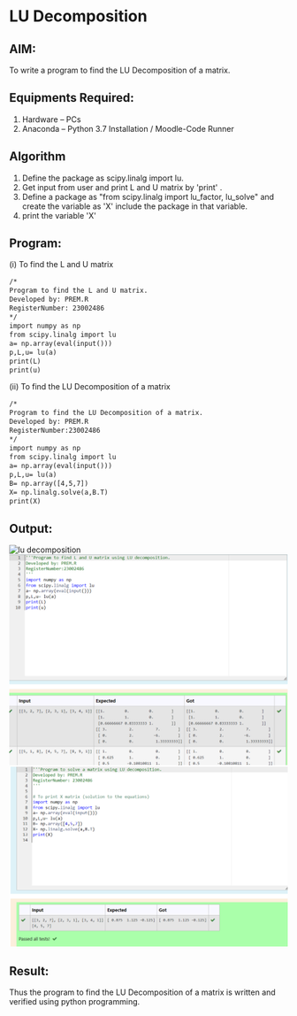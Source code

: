 # LU Decomposition 

## AIM:
To write a program to find the LU Decomposition of a matrix.

## Equipments Required:
1. Hardware – PCs
2. Anaconda – Python 3.7 Installation / Moodle-Code Runner

## Algorithm
1. Define the package as scipy.linalg import lu.
2. Get input from user and print L and U matrix by 'print' .
3. Define a package as "from scipy.linalg import lu_factor, lu_solve" and create the variable as 'X' include the package in that variable.
4. print the variable 'X'

## Program:
(i) To find the L and U matrix
```
/*
Program to find the L and U matrix.
Developed by: PREM.R
RegisterNumber: 23002486
*/
import numpy as np
from scipy.linalg import lu
a= np.array(eval(input()))
p,L,u= lu(a)
print(L)
print(u)
```
(ii) To find the LU Decomposition of a matrix
```
/*
Program to find the LU Decomposition of a matrix.
Developed by: PREM.R
RegisterNumber:23002486 
*/
import numpy as np
from scipy.linalg import lu
a= np.array(eval(input()))
p,L,u= lu(a)
B= np.array([4,5,7])
X= np.linalg.solve(a,B.T)
print(X)
```

## Output:
![lu decomposition]()
![ALL](/lu%20decomposition.png)
![ALL](/lu.png)


## Result:
Thus the program to find the LU Decomposition of a matrix is written and verified using python programming.

